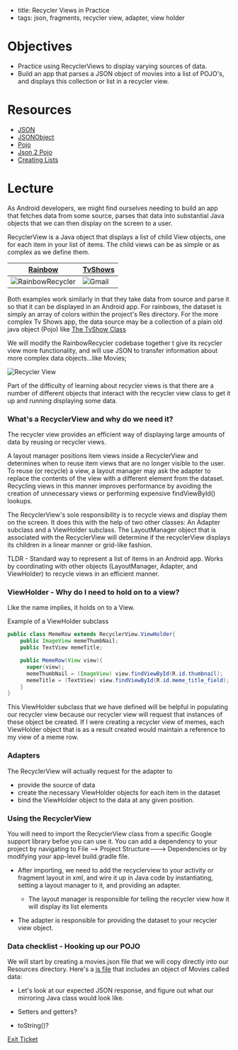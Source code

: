 - title: Recycler Views in Practice
- tags: json, fragments, recycler view, adapter, view holder

# Objectives
- Practice using RecyclerViews to display varying sources of data.
- Build an app that parses a JSON object of movies into a list of POJO's, and displays this collection or list in a recycler view.

# Resources
- [JSON]()
- [JSONObject](#https://developer.android.com/reference/org/json/JSONObject.html)
- [Pojo](http://www.martinfowler.com/bliki/POJO.html)
- [Json 2 Pojo](http://www.jsonschema2pojo.org/)
- [Creating Lists](https://developer.android.com/training/material/lists-cards.html)

# Lecture

As Android developers, we might find ourselves needing to build an app that fetches data from some source, parses that data into substantial Java objects that we can then display on the screen to a user.


RecyclerView is a Java object that displays a list of child View objects, one for each item in your list of items. The child views can be as simple or as complex as we define them.

| [Rainbow](https://github.com/abassawo/RainbowRecycler)  | [TvShows](#)  |
|---|---|
|  ![RainbowRecycler](http://i.imgur.com/mPiExwX.png?3) |  ![Gmail](https://github.com/pedrovgs/EffectiveAndroidUI/blob/master/art/screenshot2.png?raw=true) |    


Both examples work similarly in that they take data from source and parse it so that it can be displayed in an Android app. For rainbows, the dataset is simply an array of colors within the project's Res directory. For the more complex Tv Shows app, the data source may be a collection of a plain old java object (Pojo) like [The TvShow Class](https://github.com/pedrovgs/EffectiveAndroidUI/blob/master/app/src/main/java/com/github/pedrovgs/effectiveandroidui/domain/tvshow/TvShow.java)

We will modify the RainbowRecycler codebase together t give its recycler view more functionality, and will use JSON to transfer information about more complex data objects...like Movies;


![Recycler View](https://developer.android.com/training/material/images/RecyclerView.png)

Part of the difficulty of learning about recycler views is that there are a number of different objects that interact with the recycler view class to get it up and running displaying some data.


### What's a RecyclerView and why do we need it?

The recycler view provides an efficient way of displaying large amounts of data by reusing or recycler views.

A layout manager positions item views inside a RecyclerView and determines when to reuse item views that are no longer visible to the user. To reuse (or recycle) a view, a layout manager may ask the adapter to replace the contents of the view with a different element from the dataset. Recycling views in this manner improves performance by avoiding the creation of unnecessary views or performing expensive findViewById() lookups.

The RecyclerView's sole responsibility is to recycle views and display them on the screen. It does this with the help of two other classes: An Adapter subclass and a ViewHolder subclass. The LayoutManager object that is associated with the RecyclerView will determine if the recyclerView displays its children in a linear manner or grid-like fashion.

TLDR - Standard way to represent a list of items in an Android app. Works by coordinating with other objects (LayoutManager, Adapter, and ViewHolder) to recycle views in an efficient manner.

### ViewHolder - Why do I need to hold on to a view?

Like the name implies, it holds on to a View.

Example of a ViewHolder subclass
```java
public class MemeRow extends RecyclerView.ViewHolder{
    public ImageView memeThumbNail;
    public TextView memeTitle;

    public MemeRow(View view){
      super(view);
      memeThumbNail = (ImageView) view.findViewById(R.id.thumbnail);
      memeTitle = (TextView) view.findViewById(R.id.meme_title_field);
    }
}
```

This ViewHolder subclass that we have defined will be helpful in populating our recycler view because our recycler view will request that instances of these object be created. If I were creating a recycler view of memes, each ViewHolder object that is as a result created would maintain a reference to my view of a meme row.




### Adapters
The RecyclerView will actually request for the adapter to

- provide the source of data
- create the necessary ViewHolder objects for each item in the dataset
- bind the ViewHolder object to the data at any given position.




### Using the RecyclerView

You will need to import the RecyclerView class from a specific Google support library befoe you can use it. You can add a dependency to your project by navigating to File --> Project Structure---> Dependencies or by modifying your app-level build.gradle file.

- After importing, we need to add the recyclerview to your activity or fragment layout in xml, and wire it up in Java code by instantiating, setting a layout manager to it, and providing an adapter.

  - The  layout manager is responsible for telling the recycler view how it will display its list elements
- The adapter is responsible for providing the dataset to your recycler view object.



### Data checklist - Hooking up our POJO

We will start by creating a movies.json file that we will copy directly into our Resources directory.
Here's a [js file](https://github.com/C4Q/AC3.1/blob/master/homeworks/week02/js/main.js) that includes an object of Movies called data:


- Let's look at our expected JSON response, and figure out what our mirroring Java class would look like.

- Setters and getters?

- toString()?

[Exit Ticket](#)

